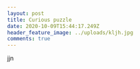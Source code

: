 ```yaml
---
layout: post
title: Curious puzzle
date: 2020-10-09T15:44:17.249Z
header_feature_image: ../uploads/kljh.jpg
comments: true
---
```

jjn